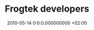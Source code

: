 ---
title: Frogtek developers
date: 2010-05-14 0:0:0.000000000 +02:00
external_link: https://www.youtube.com/watch?v=6csD1P1fIUk
thumbnail: /assets/press/20100514-frogtek-developers.png
---